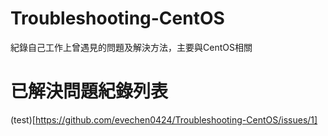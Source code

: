 # Troubleshooting-CentOS
紀錄自己工作上曾遇見的問題及解決方法，主要與CentOS相關

# 已解決問題紀錄列表

(test)[https://github.com/evechen0424/Troubleshooting-CentOS/issues/1]
